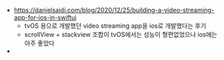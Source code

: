 - https://danielsaidi.com/blog/2020/12/25/building-a-video-streaming-app-for-ios-in-swiftui
	- tvOS 용으로 개발했던 video streaming app을 ios로 개발했다는 후기 
	- scrollView + stackview 조합이 tvOS에서는 성능이 형편없었으나 ios에는 아주 좋았다 
- 